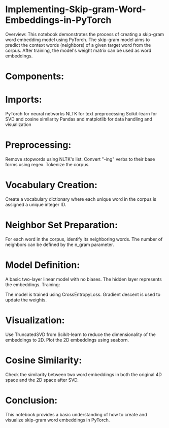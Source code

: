 # Implementing-Skip-gram-Word-Embeddings-in-PyTorch
Overview:
This notebook demonstrates the process of creating a skip-gram word embedding model using PyTorch. The skip-gram model aims to predict the context words (neighbors) of a given target word from the corpus. After training, the model's weight matrix can be used as word embeddings.

# Components:
# Imports:
PyTorch for neural networks
NLTK for text preprocessing
Scikit-learn for SVD and cosine similarity
Pandas and matplotlib for data handling and visualization
# Preprocessing:

Remove stopwords using NLTK's list.
Convert "-ing" verbs to their base forms using regex.
Tokenize the corpus.
# Vocabulary Creation:

Create a vocabulary dictionary where each unique word in the corpus is assigned a unique integer ID.
# Neighbor Set Preparation:

For each word in the corpus, identify its neighboring words. The number of neighbors can be defined by the n_gram parameter.
# Model Definition:

A basic two-layer linear model with no biases. The hidden layer represents the embeddings.
Training:

The model is trained using CrossEntropyLoss.
Gradient descent is used to update the weights.
# Visualization:

Use TruncatedSVD from Scikit-learn to reduce the dimensionality of the embeddings to 2D.
Plot the 2D embeddings using seaborn.
# Cosine Similarity:

Check the similarity between two word embeddings in both the original 4D space and the 2D space after SVD.

# Conclusion:
This notebook provides a basic understanding of how to create and visualize skip-gram word embeddings in PyTorch.
